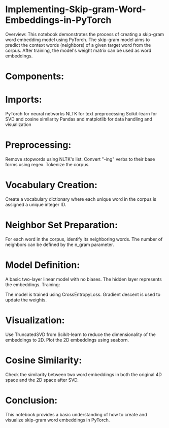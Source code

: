 # Implementing-Skip-gram-Word-Embeddings-in-PyTorch
Overview:
This notebook demonstrates the process of creating a skip-gram word embedding model using PyTorch. The skip-gram model aims to predict the context words (neighbors) of a given target word from the corpus. After training, the model's weight matrix can be used as word embeddings.

# Components:
# Imports:
PyTorch for neural networks
NLTK for text preprocessing
Scikit-learn for SVD and cosine similarity
Pandas and matplotlib for data handling and visualization
# Preprocessing:

Remove stopwords using NLTK's list.
Convert "-ing" verbs to their base forms using regex.
Tokenize the corpus.
# Vocabulary Creation:

Create a vocabulary dictionary where each unique word in the corpus is assigned a unique integer ID.
# Neighbor Set Preparation:

For each word in the corpus, identify its neighboring words. The number of neighbors can be defined by the n_gram parameter.
# Model Definition:

A basic two-layer linear model with no biases. The hidden layer represents the embeddings.
Training:

The model is trained using CrossEntropyLoss.
Gradient descent is used to update the weights.
# Visualization:

Use TruncatedSVD from Scikit-learn to reduce the dimensionality of the embeddings to 2D.
Plot the 2D embeddings using seaborn.
# Cosine Similarity:

Check the similarity between two word embeddings in both the original 4D space and the 2D space after SVD.

# Conclusion:
This notebook provides a basic understanding of how to create and visualize skip-gram word embeddings in PyTorch.
